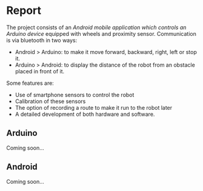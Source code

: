 # Report
The project consists of an *Android mobile application which controls an Arduino device* equipped with wheels and proximity sensor. Communication is via bluetooth in two ways:
- Android > Arduino: to make it move forward, backward, right, left or stop it.
- Arduino > Android: to display the distance of the robot from an obstacle placed in front of it.

Some features are:
- Use of smartphone sensors to control the robot
- Calibration of these sensors
- The option of recording a route to make it run to the robot later
- A detailed development of both hardware and software.

## Arduino
Coming soon...

## Android
Coming soon...
